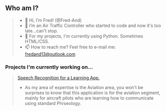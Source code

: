 ## Who am I?
> - 👋 Hi, I’m Fred! (@Fred-And)
> - 👀 I’m an Air Traffic Controller who started to code and now it's too late...can't stop.
> - 🌱 For my projects, I'm currently using Python. Sometimes HTML/CSS.
> - 📫 How to reach me? Feel free to e-mail me: fredand13@outlook.com

### Projects I'm currently working on...

> [Speech Recognition for a Learning App.](https://github.com/Fred-And/stspeech)
> - As my area of expertise is the Aviation area, you won't be surprises to know that this application is for the aviation segment, mainly for aircraft pilots who are learning how to communicate using standard Phrseology.
